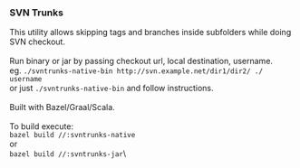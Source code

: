 ### SVN Trunks
This utility allows skipping tags and branches inside subfolders while doing SVN checkout.\
\
Run binary or jar by passing checkout url, local destination, username.\
eg. ```./svntrunks-native-bin http://svn.example.net/dir1/dir2/ ./ username```\
or just ```./svntrunks-native-bin``` and follow instructions.\
\
Built with Bazel/Graal/Scala.\
\
To build execute:\
```bazel build //:svntrunks-native```\
or\
```bazel build //:svntrunks-jar```\

